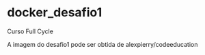 # docker_desafio1
Curso Full Cycle

A imagem do desafio1 pode ser obtida de alexpierry/codeeducation
